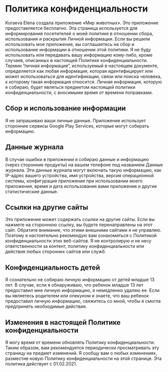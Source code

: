 # Политика конфиденциальности 
Kuraeva Elena создала приложение «Мир животных». Это приложение предоставляется бесплатно. Эта страница используется для информирования посетителей о моей политике в отношении сбора, использования и раскрытия Личной информации.
Если вы решили использовать мое приложение, вы соглашаетесь на сбор и использование информации в отношении этой политики. Я не буду использовать или передавать вашу информацию кому-либо, кроме случаев, описанных в настоящей Политике конфиденциальности. Термин “личная информация”, используемый в настоящем документе, определяется как любая информация, которая идентифицирует или может использоваться для идентификации, связи или поиска человека, к которому такая информация относится. Личная информация, которую я собираю, будет являться предметом настоящей политики конфиденциальности, с вносимыми время от времени поправками.

## Сбор и использование информации
Я не запрашиваю ваши личные данные. 
Приложение использует сторонние сервисы Google Play Services, которые могут собирать информацию.

## Данные журнала
В случае ошибки в приложении я собираю данные и информацию (через сторонние продукты) на вашем телефоне под названием Данные журнала. Эти данные журнала могут включать такую ​​информацию, как IP-адрес вашего устройства, имя устройства, версия операционной системы, конфигурация приложения при использовании моего приложения, время и дата использования вами приложения и другие статистические данные.

## Ссылки на другие сайты 
Это приложение может содержать ссылки на другие сайты. Если вы нажмете на стороннюю ссылку, вы будете перенаправлены на этот сайт. Обратите внимание, что этими внешними сайтами я не управляю. Поэтому я настоятельно рекомендую вам ознакомиться с Политикой конфиденциальности этих веб-сайтов. Я не контролирую и не несу ответственности за контент, политику конфиденциальности или действия любых сторонних сайтов или служб.

## Конфиденциальность детей 
Я сознательно не собираю личную информацию от детей младше 13 лет. В случае, если я обнаруживаю, что ребенок младше 13 лет предоставил мне личную информацию, я немедленно удаляю ее. Если вы являетесь родителем или опекуном и знаете, что ваш ребенок предоставил личную информацию, свяжитесь со мной, чтобы я смогла предпринять необходимые действия.

## Изменения в настоящей Политике конфиденциальности
Я могу время от времени обновлять Политику конфиденциальности. Таким образом, вам рекомендуется периодически просматривать эту страницу на предмет изменений. Я сообщу вам о любых изменениях, разместив новую Политику конфиденциальности на этой странице. 
Эта политика действует с 01.02.2021.
